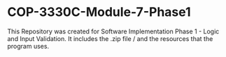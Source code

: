 # COP-3330C-Module-7-Phase1
This Repository was created for Software Implementation Phase 1 - Logic and Input Validation. It includes the .zip file / and the resources that the program uses.
